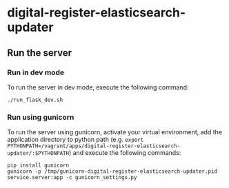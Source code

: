 # digital-register-elasticsearch-updater

## Run the server

### Run in dev mode

To run the server in dev mode, execute the following command:

    ./run_flask_dev.sh

### Run using gunicorn

To run the server using gunicorn, activate your virtual environment, add the application directory to python path
(e.g. `export PYTHONPATH=/vagrant/apps/digital-register-elasticsearch-updater/:$PYTHONPATH`) and execute the following commands:

    pip install gunicorn
    gunicorn -p /tmp/gunicorn-digital-register-elasticsearch-updater.pid service.server:app -c gunicorn_settings.py
